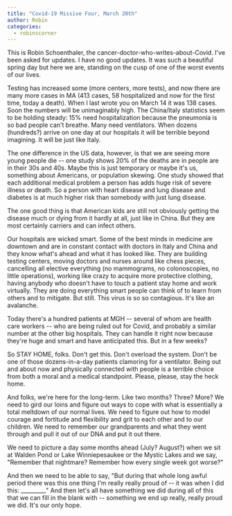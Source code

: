 ```yaml
---
title: "Covid-19 Missive Four, March 20th"
author: Robin
categories:
  - robinscorner
---
```


This is Robin Schoenthaler, the cancer-doctor-who-writes-about-Covid. I've been asked for updates. I have no good updates. It was such a beautiful spring day but here we are, standing on the cusp of one of the worst events of our lives.

Testing has increased some (more centers, more tests), and now there are many more cases in MA (413 cases, 58 hospitalized and now for the first time, today a death). When I last wrote you on March 14 it was 138 cases. Soon the numbers will be unimaginably high. The China/Italy statistics seem to be holding steady: 15% need hospitalization because the pneumonia is so bad people can't breathe. Many need ventilators. When dozens (hundreds?) arrive on one day at our hospitals it will be terrible beyond imagining. It will be just like Italy.

The one difference in the US data, however, is that we are seeing more young people die -- one study shows 20% of the deaths are in people are in their 30s and 40s. Maybe this is just temporary or maybe it's us, something about Americans, or population skewing. One study showed that each additional medical problem a person has adds huge risk of severe illness or death. So a person with heart disease and lung disease and diabetes is at much higher risk than somebody with just lung disease.

The one good thing is that American kids are still not obviously getting the disease much or dying from it hardly at all, just like in China. But they are most certainly carriers and can infect others.

Our hospitals are wicked smart. Some of the best minds in medicine are downtown and are in constant contact with doctors in Italy and China and they know what's ahead and what it has looked like. They are building testing centers, moving doctors and nurses around like chess pieces, cancelling all elective everything (no mammograms, no colonoscopies, no little operations), working like crazy to acquire more protective clothing, having anybody who doesn't have to touch a patient stay home and work virtually. They are doing everything smart people can think of to learn from others and to mitigate. But still. This virus is so so contagious. It's like an avalanche.

Today there's a hundred patients at MGH -- several of whom are health care workers -- who are being ruled out for Covid, and probably a similar number at the other big hospitals. They can handle it right now because they're huge and smart and have anticipated this. But in a few weeks?

So STAY HOME, folks. Don't get this. Don't overload the system. Don't be one of those dozens-in-a-day patients clamoring for a ventilator. Being out and about now and physically connected with people is a terrible choice from both a moral and a medical standpoint. Please, please, stay the heck home.

And folks, we're here for the long-term. Like two months? Three? More? We need to gird our loins and figure out ways to cope with what is essentially a total meltdown of our normal lives. We need to figure out how to model courage and fortitude and flexibility and grit to each other and to our children. We need to remember our grandparents and what they went through and pull it out of our DNA and put it out there.

We need to picture a day some months ahead (July? August?) when we sit at Walden Pond or Lake Winniepesaukee or the Mystic Lakes and we say, "Remember that nightmare? Remember how every single week got worse?"

And then we need to be able to say, "But during that whole long awful period there was this one thing I'm really really proud of -- it was when I did this: _________" And then let's all have something we did during all of this that we can fill in the blank with -- something we end up really, really proud we did. It's our only hope.